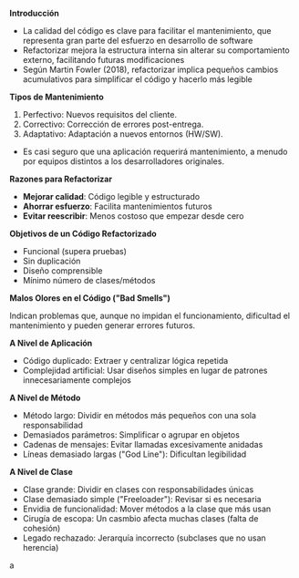 **Introducción**

- La calidad del código es clave para facilitar el mantenimiento, que representa gran parte del esfuerzo en desarrollo de software
- Refactorizar mejora la estructura interna sin alterar su comportamiento externo, facilitando futuras modificaciones
- Según Martin Fowler (2018), refactorizar implica pequeños cambios acumulativos para simplificar el código y hacerlo más legible

**Tipos de Mantenimiento**

1. Perfectivo: Nuevos requisitos del cliente.
2. Correctivo: Corrección de errores post-entrega.
3. Adaptativo: Adaptación a nuevos entornos (HW/SW).

- Es casi seguro que una aplicación requerirá mantenimiento, a menudo por equipos distintos a los desarrolladores originales.

**Razones para Refactorizar**

- **Mejorar calidad**: Código legible y estructurado
- **Ahorrar esfuerzo**: Facilita mantenimientos futuros
- **Evitar reescribir**: Menos costoso que empezar desde cero

**Objetivos de un Código Refactorizado**

- Funcional (supera pruebas)
- Sin duplicación
- Diseño comprensible
- Mínimo número de clases/métodos

**Malos Olores en el Código ("Bad Smells")**

Indican problemas que, aunque no impidan el funcionamiento, dificultad el mantenimiento y pueden generar errores futuros.

**A Nivel de Aplicación**

- Código duplicado: Extraer y centralizar lógica repetida
- Complejidad artificial: Usar diseños simples en lugar de patrones innecesariamente complejos

**A Nivel de Método**

- Método largo: Dividir en métodos más pequeños con una sola responsabilidad
- Demasiados parámetros: Simplificar o agrupar en objetos
- Cadenas de mensajes: Evitar llamadas excesivamente anidadas
- Líneas demasiado largas ("God Line"): Dificultan legibilidad


**A Nivel de Clase**

- Clase grande: Dividir en clases con responsabilidades únicas
- Clase demasiado simple ("Freeloader"): Revisar si es necesaria
- Envidia de funcionalidad: Mover métodos a la clase que más usan
- Cirugía de escopa: Un casmbio afecta muchas clases (falta de cohesión)
- Legado rechazado: Jerarquía incorrecto (subclases que no usan herencia)

a